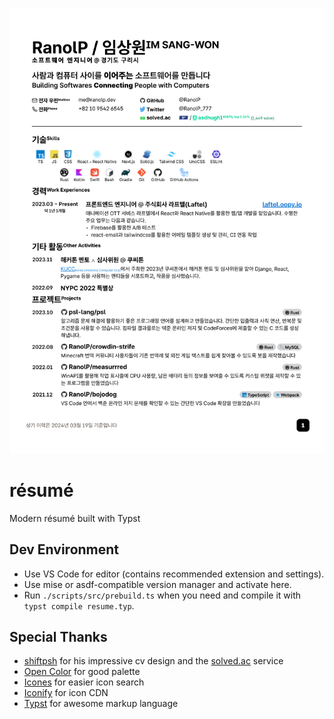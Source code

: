 ![](./cover/page-1.svg)

# résumé

Modern résumé built with Typst

## Dev Environment

- Use VS Code for editor (contains recommended extension and settings).
- Use mise or asdf-compatible version manager and activate here.
- Run `./scripts/src/prebuild.ts` when you need and compile it with `typst compile resume.typ`.

## Special Thanks

- [shiftpsh](https://github.com/shiftpsh) for his impressive cv design and the [solved.ac](https://solved.ac) service
- [Open Color](https://yeun.github.io/open-color/) for good palette
- [Icones](https://icones.js.org/) for easier icon search
- [Iconify](https://iconify.design/) for icon CDN
- [Typst](https://typst.app/) for awesome markup language
